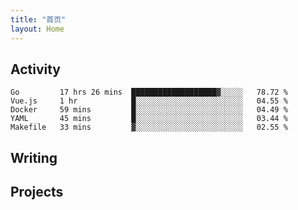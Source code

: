 ```yaml
---
title: "首页"
layout: Home
---
```


## Activity
<!--START_SECTION:waka-->
```text
Go         17 hrs 26 mins  ███████████████████▓░░░░░   78.72 % 
Vue.js     1 hr            █░░░░░░░░░░░░░░░░░░░░░░░░   04.55 % 
Docker     59 mins         █░░░░░░░░░░░░░░░░░░░░░░░░   04.49 % 
YAML       45 mins         █░░░░░░░░░░░░░░░░░░░░░░░░   03.44 % 
Makefile   33 mins         ▓░░░░░░░░░░░░░░░░░░░░░░░░   02.55 % 
```
<!--END_SECTION:waka-->

## Writing
<PindedPosts />

## Projects
<Projects />
